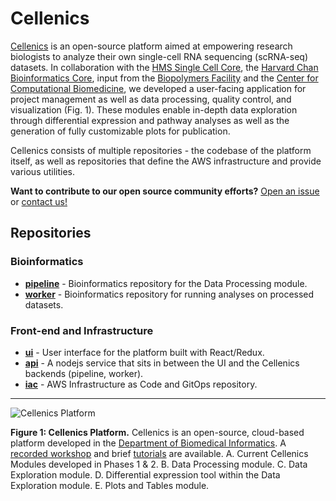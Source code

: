 # Cellenics

[Cellenics](https://scp.biomage.net/) is an open-source platform aimed at empowering research biologists to analyze their own single-cell RNA sequencing (scRNA-seq) datasets. In collaboration with the [HMS Single Cell Core](https://singlecellcore.hms.harvard.edu/), the [Harvard Chan Bioinformatics Core](https://bioinformatics.sph.harvard.edu/), input from the [Biopolymers Facility](https://genome.med.harvard.edu/) and the [Center for Computational Biomedicine](https://computationalbiomed.hms.harvard.edu/), we developed a user-facing application for project management as well as data processing, quality control, and visualization (Fig. 1). These modules enable in-depth data exploration through differential expression and pathway analyses as well as the generation of fully customizable plots for publication. 

Cellenics consists of multiple repositories - the codebase of the platform itself, as well as repositories that define the AWS infrastructure and provide various utilities. 

**Want to contribute to our open source community efforts?** [Open an issue](https://github.com/hms-dbmi-cellenics/issues/issues) or [contact us!](mailto:alex_pickering@hms.harvard.edu)

## Repositories


### Bioinformatics


- **[pipeline](https://github.com/hms-dbmi-cellenics/pipeline)** - Bioinformatics repository for the Data Processing module.
- **[worker](https://github.com/hms-dbmi-cellenics/worker)** - Bioinformatics repository for running analyses on processed datasets.

### Front-end and Infrastructure
- **[ui](https://github.com/hms-dbmi-cellenics/ui)** - User interface for the platform built with React/Redux.
- **[api](https://github.com/hms-dbmi-cellenics/api)** - A nodejs service that sits in between the UI and the Cellenics backends (pipeline, worker).
- **[iac](https://github.com/hms-dbmi-cellenics/iac)** - AWS Infrastructure as Code and GitOps repository.

----

![Cellenics Platform](https://user-images.githubusercontent.com/15719520/168172809-6dc19248-3e4d-4814-911c-92f12dded8f2.png)


**Figure 1: Cellenics Platform.** Cellenics is an open-source, cloud-based platform developed in the [Department of Biomedical Informatics](https://dbmi.hms.harvard.edu/). A [recorded workshop](https://harvard.zoom.us/rec/share/6RMnOKMu25_UL_HrmJ8MNLekwRMPviviaCeo6qytKYFzRGApwnyvleTUOCGr_3jU.OGQCZ2mfgJZnQReC) and brief [tutorials](https://www.biomage.net/get-started) are available. A. Current Cellenics Modules developed in Phases 1 & 2. B. Data Processing module. C. Data Exploration module. D. Differential expression tool within the Data Exploration module. E. Plots and Tables module.
